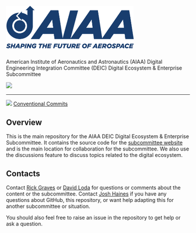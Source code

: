 <p>
  <img alt="AIAA Logo" width="350" style="margin-bottom: 25px;" src="https://raw.githubusercontent.com/aiaa-deic/deco/main/docs/public/img/darkLogo.png">
  <br/>
  American Institute of Aeronautics and Astronautics (AIAA) Digital Engineering Integration Committee (DEIC) Digital Ecosystem & Enterprise Subcommittee
</p>
<p>
  <a href="https://github.com/aiaa-deic/deco/actions/workflows/deployToGitHubPages.yaml"><img src="https://github.com/aiaa-deic/deco/actions/workflows/deployToGitHubPages.yaml/badge.svg?branch=main"></a>
</p>

---

<p>
  <a href="https://vitepress.dev/"><img src="https://img.shields.io/badge/vitepress-%2335495e.svg?style=flat&logo=vuedotjs&logoColor=%23#10B981" /></a>
  <a href="https://img.shields.io/badge/Conventional%20Commits-1.0.0-%23FE5196?logo=conventionalcommits&logoColor=white">Conventional Commits</a>
</p>

## Overview

This is the main repository for the AIAA DEIC Digital Ecosystem & Enterprise Subcommittee.
It contains the source code for the [subcommittee website](https://deco.aiaadeic.org)
and is the main location for collaboration for the subcommittee.
We also use the discussions feature to discuss topics related to the digital ecosystem.

## Contacts

Contact [Rick Graves](mailto:rick.graves.1@us.af.mil) or [David Loda](#) for questions or comments about the content or the subcommittee. Contact [Josh Haines](mailto:Josh@JoshHaines.com) if you have any questions about GitHub, this repository,
or want help adapting this for another subcommittee or situation.

You should also feel free to raise an issue in the repository to get help or ask a question.
